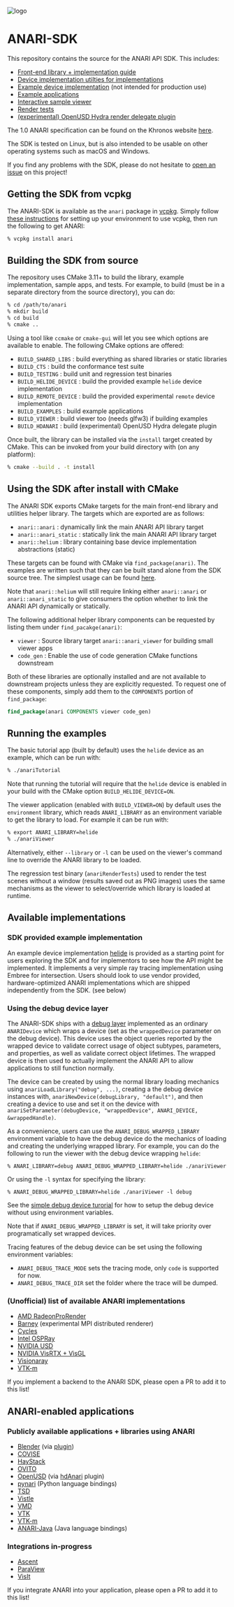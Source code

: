![logo](https://github.com/KhronosGroup/ANARI-Docs/blob/main/images/anari_RGB_Mar20.svg)

ANARI-SDK
=========

This repository contains the source for the ANARI API SDK. This includes:

- [Front-end library + implementation guide](src/anari)
- [Device implementation utilties for implementations](src/helium)
- [Example device implementation](src/devices/helide) (not intended for production use)
- [Example applications](examples/)
- [Interactive sample viewer](examples/viewer)
- [Render tests](tests/render)
- [(experimental) OpenUSD Hydra render delegate plugin](src/hdanari)

The 1.0 ANARI specification can be found on the Khronos website
[here](https://www.khronos.org/registry/ANARI/).

The SDK is tested on Linux, but is also intended to be usable on other operating
systems such as macOS and Windows.

If you find any problems with the SDK, please do not hesitate to
[open an issue](https://github.com/KhronosGroup/ANARI-SDK/issues/new) on this
project!

## Getting the SDK from vcpkg

The ANARI-SDK is available as the `anari` package in
[vcpkg](https://vcpkg.io/en/). Simply follow [these
instructions](https://vcpkg.io/en/getting-started) for setting up your
environment to use vcpkg, then run the following to get ANARI:

```bash
% vcpkg install anari
```

## Building the SDK from source

The repository uses CMake 3.11+ to build the library, example implementation,
sample apps, and tests. For example, to build (must be in a separate directory
from the source directory), you can do:

```bash
% cd /path/to/anari
% mkdir build
% cd build
% cmake ..
```

Using a tool like `ccmake` or `cmake-gui` will let you see which options are
available to enable. The following CMake options are offered:

- `BUILD_SHARED_LIBS`   : build everything as shared libraries or static libraries
- `BUILD_CTS`           : build the conformance test suite
- `BUILD_TESTING`       : build unit and regression test binaries
- `BUILD_HELIDE_DEVICE` : build the provided example `helide` device implementation
- `BUILD_REMOTE_DEVICE` : build the provided experimental `remote` device implementation
- `BUILD_EXAMPLES`      : build example applications
- `BUILD_VIEWER`        : build viewer too (needs glfw3) if building examples
- `BUILD_HDANARI`       : build (experimental) OpenUSD Hydra delegate plugin

Once built, the library can be installed via the `install` target created by
CMake. This can be invoked from your build directory with (on any platform):

```bash
% cmake --build . -t install
```

## Using the SDK after install with CMake

The ANARI SDK exports CMake targets for the main front-end library and utilities
helper library. The targets which are exported are as follows:

- `anari::anari`        : dynamically link the main ANARI API library target
- `anari::anari_static` : statically link the main ANARI API library target
- `anari::helium`       : library containing base device implementation abstractions (static)

These targets can be found with CMake via `find_package(anari)`. The examples
are written such that they can be built stand alone from the SDK source tree.
The simplest usage can be found [here](examples/simple).

Note that `anari::helium` will still require linking either `anari::anari` or
`anari::anari_static` to give consumers the option whether to link the ANARI
API dynamically or statically.

The following additional helper library components can be requested by listing
them under `find_pacakge(anari)`:

- `viewer` : Source library target `anari::anari_viewer` for building small viewer apps
- `code_gen` : Enable the use of code generation CMake functions downstream

Both of these libraries are optionally installed and are not available to
downstream projects unless they are explicitly requested. To request one of
these components, simply add them to the `COMPONENTS` portion of `find_package`:

```cmake
find_package(anari COMPONENTS viewer code_gen)
```

## Running the examples

The basic tutorial app (built by default) uses the `helide` device as an
example, which can be run with:

```bash
% ./anariTutorial
```

Note that running the tutorial will require that the `helide` device is enabled
in your build with the CMake option `BUILD_HELIDE_DEVICE=ON`.

The viewer application (enabled with `BUILD_VIEWER=ON`) by default uses the
`environment` library, which reads `ANARI_LIBRARY` as an environment variable to
get the library to load. For example it can be run with:

```bash
% export ANARI_LIBRARY=helide
% ./anariViewer
```

Alternatively, either `--library` or `-l` can be used on the viewer's command
line to override the ANARI library to be loaded.

The regression test binary (`anariRenderTests`) used to render the test scenes
without a window (results saved out as PNG images) uses the same mechanisms as
the viewer to select/override which library is loaded at runtime.

## Available implementations

### SDK provided example implementation

An example device implementation [helide](src/devices/helide) is provided as a
starting point for users exploring the SDK and for implementors to see how the
API might be implemented. It implements a very simple ray tracing implementation
using Embree for intersection. Users should look to use vendor provided,
hardware-optimized ANARI implementations which are shipped independently from
the SDK. (see below)

### Using the debug device layer

The ANARI-SDK ships with a [debug layer](src/devices/debug) implemented as an
ordinary `ANARIDevice` which wraps a device (set as the `wrappedDevice`
parameter on the debug device). This device uses the object queries reported by
the wrapped device to validate correct usage of object subtypes, parameters, and
properties, as well as validate correct object lifetimes. The wrapped device is
then used to actually implement the ANARI API to allow applications to still
function normally.

The device can be created by using the normal library loading mechanics using
`anariLoadLibrary("debug", ...)`, creating a the debug device instances with,
`anariNewDevice(debugLibrary, "default")`, and then creating a device to use
and set it on the device with
`anariSetParameter(debugDevice, "wrappedDevice", ANARI_DEVICE, &wrappedHandle)`.

As a convenience, users can use the `ANARI_DEBUG_WRAPPED_LIBRARY` environment
variable to have the debug device do the mechanics of loading and creating the
underlying wrapped library. For example, you can do the following to run the
viewer with the debug device wrapping `helide`:

```
% ANARI_LIBRARY=debug ANARI_DEBUG_WRAPPED_LIBRARY=helide ./anariViewer
```

Or using the `-l` syntax for specifying the library:

```
% ANARI_DEBUG_WRAPPED_LIBRARY=helide ./anariViewer -l debug
```

See the [simple debug device turorial](examples/simple/anariTutorialDebug.c) for
how to setup the debug device without using environment variables.

Note that if `ANARI_DEBUG_WRAPPED_LIBRARY` is set, it will take priority over
programatically set wrapped devices.

Tracing features of the debug device can be set using the following environment
variables:
- `ANARI_DEBUG_TRACE_MODE` sets the tracing mode, only `code` is supported for now.
- `ANARI_DEBUG_TRACE_DIR` set the folder where the trace will be dumped.

### (Unofficial) list of available ANARI implementations

- [AMD RadeonProRender](https://github.com/GPUOpen-LibrariesAndSDKs/RadeonProRenderANARI)
- [Barney](https://github.com/ingowald/barney) (experimental MPI distributed renderer)
- [Cycles](https://github.com/jeffamstutz/cycles)
- [Intel OSPRay](https://github.com/ospray/anari-ospray)
- [NVIDIA USD](https://github.com/NVIDIA-Omniverse/AnariUsdDevice)
- [NVIDIA VisRTX + VisGL](https://github.com/NVIDIA/VisRTX)
- [Visionaray](https://github.com/szellmann/anari-visionaray)
- [VTK-m](https://github.com/dpugmire/anari-library-vtkm)

If you implement a backend to the ANARI SDK, please open a PR to add it to this
list!

## ANARI-enabled applications

### Publicly available applications + libraries using ANARI

- [Blender](https://www.blender.org/) (via [plugin](examples/blender))
- [COVISE](https://www.hlrs.de/solutions/types-of-computing/visualization/covise)
- [HayStack](https://github.com/ingowald/hayStack)
- [OVITO](https://www.ovito.org/)
- [OpenUSD](https://openusd.org/release/index.html) (via [hdAnari](src/hdanari) plugin)
- [pynari](https://github.com/ingowald/pynari) (Python language bindings)
- [TSD](https://github.com/NVIDIA/VisRTX/tree/next_release/tsd)
- [Vistle](https://vistle.io/)
- [VMD](https://www.ks.uiuc.edu/Research/vmd/)
- [VTK](https://vtk.org/)
- [VTK-m](https://m.vtk.org/)
- [ANARI-Java](https://bitbucket.org/Eclesia/anari-java/src/main/) (Java language bindings)

### Integrations in-progress

- [Ascent](https://ascent.readthedocs.io/en/latest/)
- [ParaView](https://www.paraview.org/)
- [VisIt](https://visit-dav.github.io/visit-website/index.html)

If you integrate ANARI into your application, please open a PR to add it to this
list!
